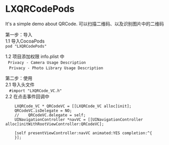 # LXQRCodePods
It's a simple demo about QRCode. 可以扫描二维码、以及识别图片中的二维码



第一步：导入<br>
1.1 导入CocoaPods<br>
    ```pod "LXQRCodePods"```<br>

1.2 项目添加权限 info.plist 中<br>
    ```Privacy - Camera Usage Description```<br>
    ```Privacy - Photo Library Usage Description```<br>

第二步：使用<br>
2.1 导入头文件<br>
    ```#import "LXQRCode_VC.h"```<br>
2.2 在点击事件回调中
```
    LXQRCode_VC * QRCodeVC = [[LXQRCode_VC alloc]init];
    QRCodeVC.isDelegate = NO;
    //    QRCodeVC.delegate = self;
    UINavigationController *navVC = [[UINavigationController alloc]initWithRootViewController:QRCodeVC];
    
    [self presentViewController:navVC animated:YES completion:^{
    }];
```




